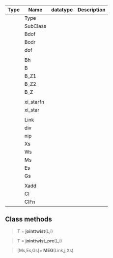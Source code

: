 
| Type | Name      | datatype | Description |
| ---- | --------- | -------- | ----------- |
|      | Type      |          |             |
|      | SubClass  |          |             |
|      | Bdof      |          |             |
|      | Bodr      |          |             |
|      | dof       |          |             |
|      |           |          |             |
|      | Bh        |          |             |
|      | B         |          |             |
|      | B_Z1      |          |             |
|      | B_Z2      |          |             |
|      | B_Z       |          |             |
|      |           |          |             |
|      | xi_starfn |          |             |
|      | xi_star   |          |             |
|      |           |          |             |
|      | Link      |          |             |
|      | div       |          |             |
|      | nip       |          |             |
|      | Xs        |          |             |
|      | Ws        |          |             |
|      | Ms        |          |             |
|      | Es        |          |             |
|      | Gs        |          |             |
|      |           |          |             |
|      | Xadd      |          |             |
|      | CI        |          |             |
|      | CIFn      |          |             |
## Class methods
>T = **jointtwist**(L,i)

>T = **jointtwist_pre**(L,i)

>[Ms,Es,Gs]= **MEG**(Link,j,Xs)

